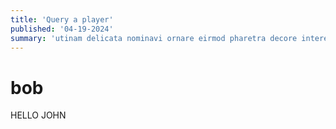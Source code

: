 ```yaml
---
title: 'Query a player'
published: '04-19-2024'
summary: 'utinam delicata nominavi ornare eirmod pharetra decore interesset necessitatibus.'
---
```


# bob
HELLO JOHN